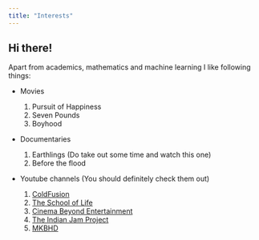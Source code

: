 ```yaml
---
title: "Interests"
---
```


## Hi there!

Apart from academics, mathematics and machine learning I like following things:

- Movies
	1. Pursuit of Happiness
	2. Seven Pounds
	3. Boyhood

- Documentaries
	1. Earthlings (Do take out some time and watch this one)
	2. Before the flood

- Youtube channels (You should definitely check them out)
	1. [ColdFusion](https://www.youtube.com/channel/UC4QZ_LsYcvcq7qOsOhpAX4A)
	2. [The School of Life](https://www.youtube.com/channel/UC7IcJI8PUf5Z3zKxnZvTBog)
	3. [Cinema Beyond Entertainment](https://www.youtube.com/channel/UC9uNpqgB0PfH1-hHQrUWXyw)
	4. [The Indian Jam Project](https://www.youtube.com/channel/UCbpLD76CnWWZ-JqZ9LjR2Mw)
	5. [MKBHD](https://www.youtube.com/channel/UCBJycsmduvYEL83R_U4JriQ)

